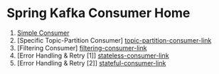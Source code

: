 # Spring Kafka Consumer Home

1. [Simple Consumer][simple-consumer-link] <br/>
2. [Specific Topic-Partition Consumer] [topic-partition-consumer-link] <br/>
3. [Filtering Consumer] [filtering-consumer-link] <br/>
4. [Error Handling & Retry [1]] [stateless-consumer-link] <br/>
5. [Error Handling & Retry [2]] [stateful-consumer-link] <br/>

[comment]: <> (link list)
[simple-consumer-link]: simple-consumer "Simple Consumer"
[topic-partition-consumer-link]: specific-consumer "Specific Topic-Partition Consumer"
[filtering-consumer-link]: filter-consumer "Filtering Consumer"
[stateless-consumer-link]: stateless-retrying-consumer "Stateless Retry"
[stateful-consumer-link]: stateful-retrying-consumer "Stateful Retry"

